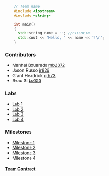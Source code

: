 ```cpp
	// Team name
	#include <iostream>
	#include <string>

	int main()
	{
	  std::string name = ""; //FILLMEIN
	  std::cout << "Hello, " << name << "!\n";
	}
```

### Contributors
 - Manhal Bouarada          [mb2372](mailto:mb2372@cornell.edu)
 - Jason Russo              [jr826](mailto:jr826@cornell.edu)
 - Grant Headrick           [grh73](mailto:grh73@cornell.edu)
 - Beau Si                  [bs655](mailto:bs655@cornell.edu)
 
### Labs
 - [Lab 1](./labs/lab1.md)
 - [Lab 2](./labs/lab2.md)
 - [Lab 3](./labs/lab3.md)
 - [Lab 4](./labs/lab4.md)

### Milestones
 - [Milestone 1](./milestones/milestone1.md)
 - [Milestone 2](./milestones/milestone1.md)
 - [Milestone 3](./milestones/milestone1.md)
 - [Milestone 4](./milestones/milestone1.md) 


#### [Team Contract](./team_contract/team_contract.pdf)